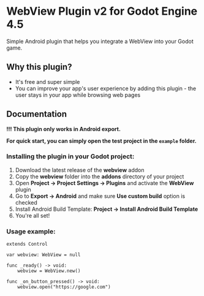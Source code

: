 # WebView Plugin v2 for Godot Engine 4.5

Simple Android plugin that helps you integrate a WebView into your Godot game.

## Why this plugin?
- It's free and super simple
- You can improve your app's user experience by adding this plugin - the user stays in your app while browsing web pages

## Documentation
**!!! This plugin only works in Android export.**

**For quick start, you can simply open the test project in the `example` folder.**

### Installing the plugin in your Godot project:

1. Download the latest release of the **webview** addon
2. Copy the **webview** folder into the **addons** directory of your project
3. Open **Project -> Project Settings -> Plugins** and activate the **WebView** plugin
4. Go to **Export -> Android** and make sure **Use custom build** option is checked
5. Install Android Build Template: **Project -> Install Android Build Template**
6. You're all set!

### Usage example:

```gdscript
extends Control

var webview: WebView = null

func _ready() -> void:
	webview = WebView.new()

func _on_button_pressed() -> void:
	webview.open("https://google.com")
```